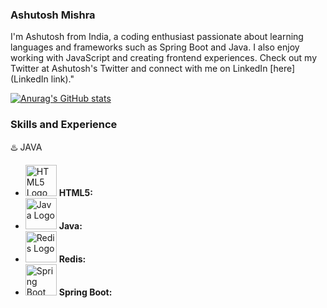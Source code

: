 ### Ashutosh Mishra
I'm Ashutosh from India, a coding enthusiast passionate about learning languages and frameworks such as Spring Boot and Java. I also enjoy working with JavaScript and creating frontend experiences. Check out my Twitter at Ashutosh's Twitter and connect with me on LinkedIn [here](LinkedIn link)."

[![Anurag's GitHub stats](https://github-readme-stats.vercel.app/api?username=Ashut0sh-mishra)](https://github.com/anuraghazra/github-readme-stats)

### Skills and Experience
♨️ JAVA
- <img src="https://www.w3.org/html/logo/downloads/HTML5_Logo_512.png" alt="HTML5 Logo" width="50" height="50"> **HTML5:** 
- <img src="https://upload.wikimedia.org/wikipedia/de/e/e1/Java-Logo.svg" alt="Java Logo" width="50" height="50"> **Java:**
- <img src="https://upload.wikimedia.org/wikipedia/en/6/6b/Redis_Logo.svg" alt="Redis Logo" width="50" height="50"> **Redis:** 
- <img src="https://upload.wikimedia.org/wikipedia/commons/7/79/Spring_Boot.svg" alt="Spring Boot Logo" width="50" height="50"> **Spring Boot:**


